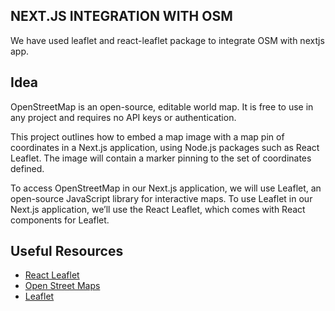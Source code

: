 ## NEXT.JS INTEGRATION WITH OSM

We have used leaflet and react-leaflet package to integrate OSM with nextjs app.

## Idea

OpenStreetMap is an open-source, editable world map. It is free to use in any project and requires no API keys or authentication.

This project outlines how to embed a map image with a map pin of coordinates in a Next.js application, using Node.js packages such as React Leaflet. The image will contain a marker pinning to the set of coordinates defined.

To access OpenStreetMap in our Next.js application, we will use Leaflet, an open-source JavaScript library for interactive maps. To use Leaflet in our Next.js application, we’ll use the React Leaflet, which comes with React components for Leaflet.

## Useful Resources

- [React Leaflet](https://react-leaflet.js.org)
- [Open Street Maps](https://www.openstreetmap.org)
- [Leaflet](https://leafletjs.com)
